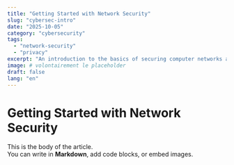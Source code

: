 ```yaml
---
title: "Getting Started with Network Security"
slug: "cybersec-intro"
date: "2025-10-05"
category: "cybersecurity"
tags:
  - "network-security"
  - "privacy"
excerpt: "An introduction to the basics of securing computer networks against common threats."
image: # volontairement le placeholder
draft: false
lang: "en"
---
```


# Getting Started with Network Security

This is the body of the article.  
You can write in **Markdown**, add code blocks, or embed images.
